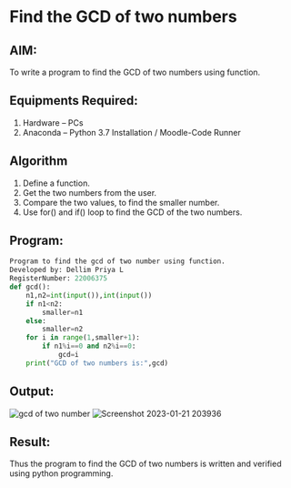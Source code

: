 # Find the GCD of two numbers

## AIM:
To write a program to find the GCD of two numbers using function.

## Equipments Required:
1. Hardware – PCs
2. Anaconda – Python 3.7 Installation / Moodle-Code Runner

## Algorithm
1. Define a function.
2. Get the two numbers from the user.
3. Compare the two values, to find the smaller number.
4. Use for() and if() loop to find the GCD of the two numbers.

## Program:
```python
Program to find the gcd of two number using function.
Developed by: Dellim Priya L
RegisterNumber: 22006375
def gcd():
    n1,n2=int(input()),int(input())
    if n1<n2:
        smaller=n1
    else:
        smaller=n2
    for i in range(1,smaller+1):
        if n1%i==0 and n2%i==0:
            gcd=i
    print("GCD of two numbers is:",gcd)
```
## Output:
![gcd of two number](gcd.png)
![Screenshot 2023-01-21 203936](https://user-images.githubusercontent.com/121166075/213873265-b86fd5cb-fc6c-4c20-8775-06d3197488d2.png)


## Result:
Thus the program to find the GCD of two numbers is written and verified using python programming.
